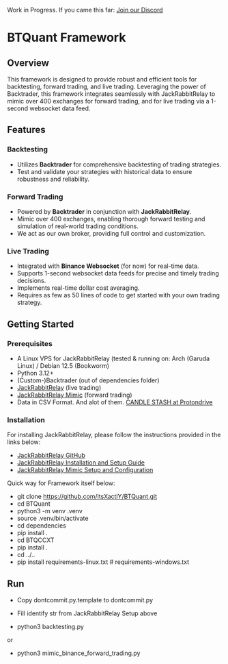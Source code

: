 Work in Progress. If you came this far: [Join our Discord](https://discord.gg/Y7uBxmRg3Z)

# BTQuant Framework

## Overview

This framework is designed to provide robust and efficient tools for backtesting, forward trading, and live trading. Leveraging the power of Backtrader, this framework integrates seamlessly with JackRabbitRelay to mimic over 400 exchanges for forward trading, and for live trading via a 1-second websocket data feed.

## Features

### Backtesting
- Utilizes **Backtrader** for comprehensive backtesting of trading strategies.
- Test and validate your strategies with historical data to ensure robustness and reliability.

### Forward Trading
- Powered by **Backtrader** in conjunction with **JackRabbitRelay**.
- Mimic over 400 exchanges, enabling thorough forward testing and simulation of real-world trading conditions.
- We act as our own broker, providing full control and customization.

### Live Trading
- Integrated with **Binance Websocket** (for now) for real-time data.
- Supports 1-second websocket data feeds for precise and timely trading decisions.
- Implements real-time dollar cost averaging.
- Requires as few as 50 lines of code to get started with your own trading strategy.

## Getting Started

### Prerequisites
- A Linux VPS for JackRabbitRelay (tested & running on: Arch (Garuda Linux) / Debian 12.5 (Bookworm)
- Python 3.12+
- (Custom-)Backtrader (out of dependencies folder)
- [JackRabbitRelay](https://github.com/rapmd73/JackrabbitRelay) (live trading)
- [JackRabbitRelay Mimic](https://github.com/rapmd73/JackrabbitRelay/wiki/Jackrabbit-Mimic) (forward trading)
- Data in CSV Format. And alot of them. [CANDLE STASH at Protondrive](https://drive.proton.me/urls/K19ADZ4DZM#D9s3zyRrZH1m)

### Installation

For installing JackRabbitRelay, please follow the instructions provided in the links below:

- [JackRabbitRelay GitHub](https://github.com/rapmd73/JackrabbitRelay)
- [JackRabbitRelay Installation and Setup Guide](https://github.com/rapmd73/JackrabbitRelay/wiki/Installation-and-Setup#installing-and-setting-up-version-2)
- [JackRabbitRelay Mimic Setup and Configuration](https://github.com/rapmd73/JackrabbitRelay/wiki/Jackrabbit-Mimic)


Quick way for Framework itself below:

- git clone https://github.com/itsXactlY/BTQuant.git
- cd BTQuant
- python3 -m venv .venv
- source .venv/bin/activate
- cd dependencies
- pip install .
- cd BTQCCXT
- pip install .
- cd ../..
- pip install requirements-linux.txt # requirements-windows.txt

## Run

- Copy dontcommit.py.template to dontcommit.py
- Fill identify str from JackRabbitRelay Setup above


- python3 backtesting.py

or

- python3 mimic_binance_forward_trading.py



